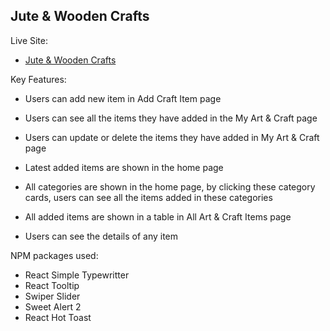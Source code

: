 
##   Jute & Wooden Crafts

Live Site:
  -  <a href="https://eco-craft.web.app](https://eco-craft.web.app/" target="blank"> Jute & Wooden Crafts </a> </p>


Key Features:

- Users can add new item in Add Craft Item page
- Users can see all the items they have added in the My Art & Craft page
- Users can update or delete the items they have added in My Art & Craft page

- Latest added items are shown in the home page
- All categories are shown in the home page, by clicking these category cards, users can see all the items added in these categories
- All added items are shown in a table in All Art & Craft Items page
- Users can see the details of any item

NPM packages used:
- React Simple Typewritter
- React Tooltip
- Swiper Slider
- Sweet Alert 2
- React Hot Toast
